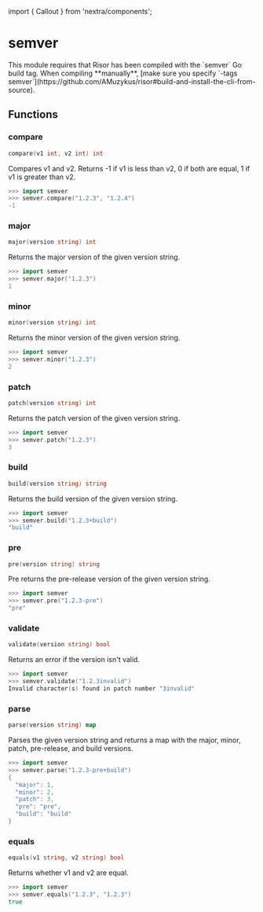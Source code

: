 import { Callout } from 'nextra/components';

# semver

<Callout type="info" emoji="ℹ️">
  This module requires that Risor has been compiled with the `semver` Go build tag.
  When compiling **manually**, [make sure you specify `-tags semver`](https://github.com/AMuzykus/risor#build-and-install-the-cli-from-source).
</Callout>

## Functions

### compare

```go filename="Function signature"
compare(v1 int, v2 int) int
```

Compares v1 and v2. Returns -1 if v1 is less than v2, 0 if both are equal, 1 if v1 is greater than v2.

```go copy filename="Example"
>>> import semver
>>> semver.compare("1.2.3", "1.2.4")
-1
```

### major

```go filename="Function signature"
major(version string) int
```

Returns the major version of the given version string.

```go copy filename="Example"
>>> import semver
>>> semver.major("1.2.3")
1
```

### minor

```go filename="Function signature"
minor(version string) int
```

Returns the minor version of the given version string.

```go copy filename="Example"
>>> import semver
>>> semver.minor("1.2.3")
2
```

### patch

```go filename="Function signature"
patch(version string) int
```

Returns the patch version of the given version string.

```go copy filename="Example"
>>> import semver
>>> semver.patch("1.2.3")
3
```

### build

```go filename="Function signature"
build(version string) string
```

Returns the build version of the given version string.

```go copy filename="Example"
>>> import semver
>>> semver.build("1.2.3+build")
"build"
```

### pre

```go filename="Function signature"
pre(version string) string
```

Pre returns the pre-release version of the given version string.

```go copy filename="Example"
>>> import semver
>>> semver.pre("1.2.3-pre")
"pre"
```

### validate

```go filename="Function signature"
validate(version string) bool
```

Returns an error if the version isn't valid.

```go copy filename="Example"
>>> import semver
>>> semver.validate("1.2.3invalid")
Invalid character(s) found in patch number "3invalid"
```

### parse

```go filename="Function signature"
parse(version string) map
```

Parses the given version string and returns a map with the major, minor, patch, pre-release, and build versions.

```go copy filename="Example"
>>> import semver
>>> semver.parse("1.2.3-pre+build")
{
  "major": 1,
  "minor": 2,
  "patch": 3,
  "pre": "pre",
  "build": "build"
}
```

### equals

```go filename="Function signature"
equals(v1 string, v2 string) bool
```

Returns whether v1 and v2 are equal.

```go copy filename="Example"
>>> import semver
>>> semver.equals("1.2.3", "1.2.3")
true
```
